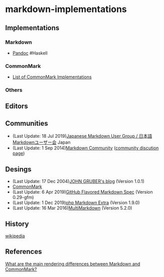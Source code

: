 # markdown-implementations

## Implementations
### Markdown
- [Pandoc](https://github.com/jgm/pandoc) #Haskell

### CommonMark
- [List of CommonMark Implementations](https://github.com/commonmark/commonmark-spec/wiki/List-of-CommonMark-Implementations)

### Others

## Editors

## Communities
- (Last Update: 18 Jul 2019)[Japanese Markdown User Group / 日本語Markdownユーザー会](https://www.markdown.jp/en/) Japan
- (Last Update: 1 Sep 2014)[Markdown Community](https://markdown.github.io) ([community discution page](https://talk.commonmark.org))

## Desings
- (Last Update: 17 Dec 2004)[JOHN GRUBER's blog](https://daringfireball.net/projects/markdown/) (Version 1.0.1)
- [CommonMark](https://commonmark.org)
- (Last Update: 6 Apr 2019)[GitHub Flavored Markdown Spec](https://github.github.com/gfm/) (Version 0.29-gfm)
- (Last Update: 1 Dec 2019)[php Markdown Extra](https://github.com/michelf/php-markdown) (Version 1.9.0)
- (Last Update: 16 Mar 2016)[MultiMarkdown](https://fletcherpenney.net/multimarkdown/) (Version 5.2.0)

## History
[wikipedia](https://en.wikipedia.org/wiki/Markdown#History)

## References
[What are the main rendering differences between Markdown and CommonMark?](https://help.apiary.io/faq/commonmark/)

